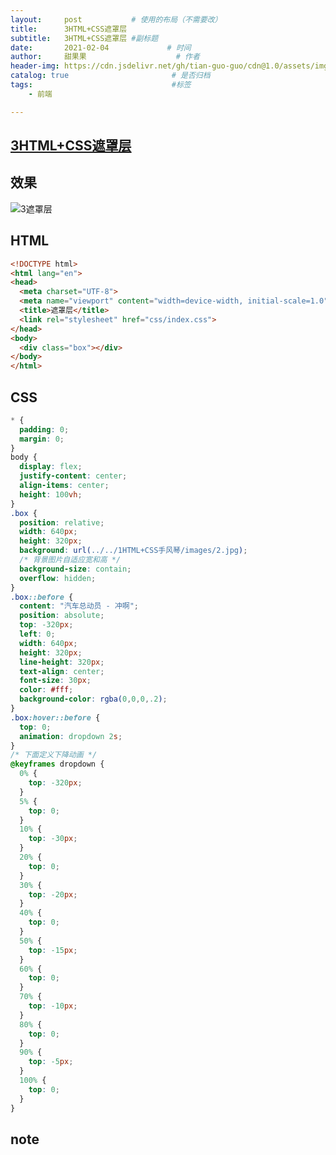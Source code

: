 ```yaml
---
layout:     post           # 使用的布局（不需要改）
title:      3HTML+CSS遮罩层
subtitle:   3HTML+CSS遮罩层 #副标题
date:       2021-02-04             # 时间
author:     甜果果                    # 作者
header-img: https://cdn.jsdelivr.net/gh/tian-guo-guo/cdn@1.0/assets/img/home-bg-art.jpg    #背景图片
catalog: true                       # 是否归档
tags:                               #标签
    - 前端

---
```


## [3HTML+CSS遮罩层](https://www.bilibili.com/video/BV1G54y1k7fz)

## 效果

![3遮罩层](https://cdn.jsdelivr.net/gh/tian-guo-guo/cdn@master/assets/picgoimg/20210204175935.gif)





## HTML

```html
<!DOCTYPE html>
<html lang="en">
<head>
  <meta charset="UTF-8">
  <meta name="viewport" content="width=device-width, initial-scale=1.0">
  <title>遮罩层</title>
  <link rel="stylesheet" href="css/index.css">
</head>
<body>
  <div class="box"></div>
</body>
</html>
```

## CSS

```css
* {
  padding: 0;
  margin: 0;
}
body {
  display: flex;
  justify-content: center;
  align-items: center;
  height: 100vh;
}
.box {
  position: relative;
  width: 640px;
  height: 320px;
  background: url(../../1HTML+CSS手风琴/images/2.jpg);
  /* 背景图片自适应宽和高 */
  background-size: contain;
  overflow: hidden;
}
.box::before {
  content: "汽车总动员 - 冲啊";
  position: absolute;
  top: -320px;
  left: 0;
  width: 640px;
  height: 320px;
  line-height: 320px;
  text-align: center;
  font-size: 30px;
  color: #fff;
  background-color: rgba(0,0,0,.2);
}
.box:hover::before {
  top: 0;
  animation: dropdown 2s;
}
/* 下面定义下降动画 */
@keyframes dropdown {
  0% {
    top: -320px;
  }
  5% {
    top: 0;
  }
  10% {
    top: -30px;
  }
  20% {
    top: 0;
  }
  30% {
    top: -20px;
  }
  40% {
    top: 0;
  }
  50% {
    top: -15px;
  }
  60% {
    top: 0;
  }
  70% {
    top: -10px;
  }
  80% {
    top: 0;
  }
  90% {
    top: -5px;
  }
  100% {
    top: 0;
  }
}
```

## note

